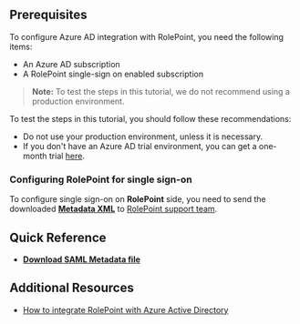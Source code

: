 ## Prerequisites

To configure Azure AD integration with RolePoint, you need the following items:

- An Azure AD subscription
- A RolePoint single-sign on enabled subscription

> **Note:**
> To test the steps in this tutorial, we do not recommend using a production environment.

To test the steps in this tutorial, you should follow these recommendations:

- Do not use your production environment, unless it is necessary.
- If you don't have an Azure AD trial environment, you can get a one-month trial [here](https://azure.microsoft.com/pricing/free-trial/).

### Configuring RolePoint for single sign-on

 To configure single sign-on on **RolePoint** side, you need to send the downloaded [**Metadata XML**](%metadata:metadataDownloadUrl%) to [RolePoint support team](mailto:info@rolepoint.com).

## Quick Reference

* **[Download SAML Metadata file](%metadata:metadataDownloadUrl%)**

## Additional Resources

* [How to integrate RolePoint with Azure Active Directory](active-directory-saas-rolepoint-tutorial.md)
